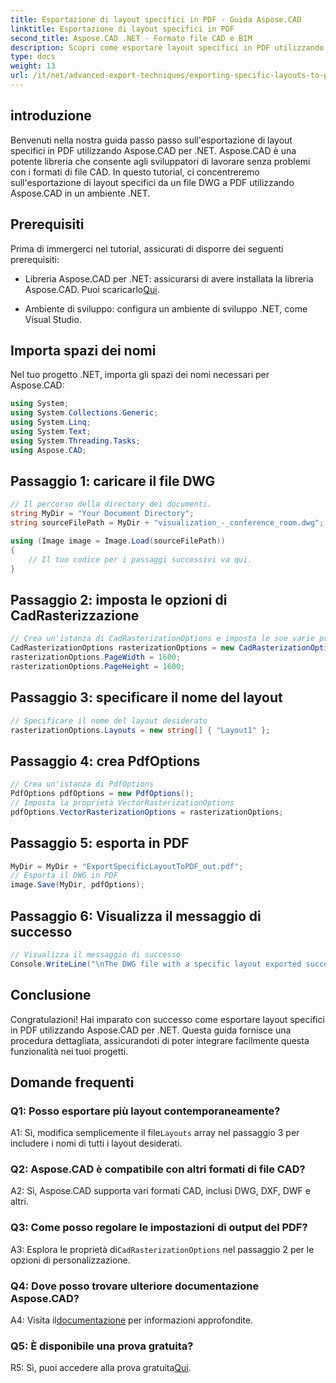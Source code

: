 ```yaml
---
title: Esportazione di layout specifici in PDF - Guida Aspose.CAD
linktitle: Esportazione di layout specifici in PDF
second_title: Aspose.CAD .NET - Formato file CAD e BIM
description: Scopri come esportare layout specifici in PDF utilizzando Aspose.CAD per .NET. Guida passo passo per un'integrazione perfetta.
type: docs
weight: 13
url: /it/net/advanced-export-techniques/exporting-specific-layouts-to-pdf/
---
```

## introduzione

Benvenuti nella nostra guida passo passo sull'esportazione di layout specifici in PDF utilizzando Aspose.CAD per .NET. Aspose.CAD è una potente libreria che consente agli sviluppatori di lavorare senza problemi con i formati di file CAD. In questo tutorial, ci concentreremo sull'esportazione di layout specifici da un file DWG a PDF utilizzando Aspose.CAD in un ambiente .NET.

## Prerequisiti

Prima di immergerci nel tutorial, assicurati di disporre dei seguenti prerequisiti:

-  Libreria Aspose.CAD per .NET: assicurarsi di avere installata la libreria Aspose.CAD. Puoi scaricarlo[Qui](https://releases.aspose.com/cad/net/).

- Ambiente di sviluppo: configura un ambiente di sviluppo .NET, come Visual Studio.

## Importa spazi dei nomi

Nel tuo progetto .NET, importa gli spazi dei nomi necessari per Aspose.CAD:

```csharp
using System;
using System.Collections.Generic;
using System.Linq;
using System.Text;
using System.Threading.Tasks;
using Aspose.CAD;
```

## Passaggio 1: caricare il file DWG

```csharp
// Il percorso della directory dei documenti.
string MyDir = "Your Document Directory";
string sourceFilePath = MyDir + "visualization_-_conference_room.dwg";

using (Image image = Image.Load(sourceFilePath))
{
    // Il tuo codice per i passaggi successivi va qui.
}
```

## Passaggio 2: imposta le opzioni di CadRasterizzazione

```csharp
// Crea un'istanza di CadRasterizationOptions e imposta le sue varie proprietà
CadRasterizationOptions rasterizationOptions = new CadRasterizationOptions();
rasterizationOptions.PageWidth = 1600;
rasterizationOptions.PageHeight = 1600;
```

## Passaggio 3: specificare il nome del layout

```csharp
// Specificare il nome del layout desiderato
rasterizationOptions.Layouts = new string[] { "Layout1" };
```

## Passaggio 4: crea PdfOptions

```csharp
// Crea un'istanza di PdfOptions
PdfOptions pdfOptions = new PdfOptions();
// Imposta la proprietà VectorRasterizationOptions
pdfOptions.VectorRasterizationOptions = rasterizationOptions;
```

## Passaggio 5: esporta in PDF

```csharp
MyDir = MyDir + "ExportSpecificLayoutToPDF_out.pdf";
// Esporta il DWG in PDF
image.Save(MyDir, pdfOptions);
```

## Passaggio 6: Visualizza il messaggio di successo

```csharp
// Visualizza il messaggio di successo
Console.WriteLine("\nThe DWG file with a specific layout exported successfully to PDF.\nFile saved at " + MyDir);
```

## Conclusione

Congratulazioni! Hai imparato con successo come esportare layout specifici in PDF utilizzando Aspose.CAD per .NET. Questa guida fornisce una procedura dettagliata, assicurandoti di poter integrare facilmente questa funzionalità nei tuoi progetti.

## Domande frequenti

### Q1: Posso esportare più layout contemporaneamente?

 A1: Sì, modifica semplicemente il file`Layouts` array nel passaggio 3 per includere i nomi di tutti i layout desiderati.

### Q2: Aspose.CAD è compatibile con altri formati di file CAD?

A2: Sì, Aspose.CAD supporta vari formati CAD, inclusi DWG, DXF, DWF e altri.

### Q3: Come posso regolare le impostazioni di output del PDF?

 A3: Esplora le proprietà di`CadRasterizationOptions` nel passaggio 2 per le opzioni di personalizzazione.

### Q4: Dove posso trovare ulteriore documentazione Aspose.CAD?

 A4: Visita il[documentazione](https://reference.aspose.com/cad/net/) per informazioni approfondite.

### Q5: È disponibile una prova gratuita?

 R5: Sì, puoi accedere alla prova gratuita[Qui](https://releases.aspose.com/).